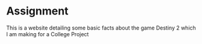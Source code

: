 # Assignment
This is a website detailing some basic facts about the game Destiny 2 which I am making for a College Project

